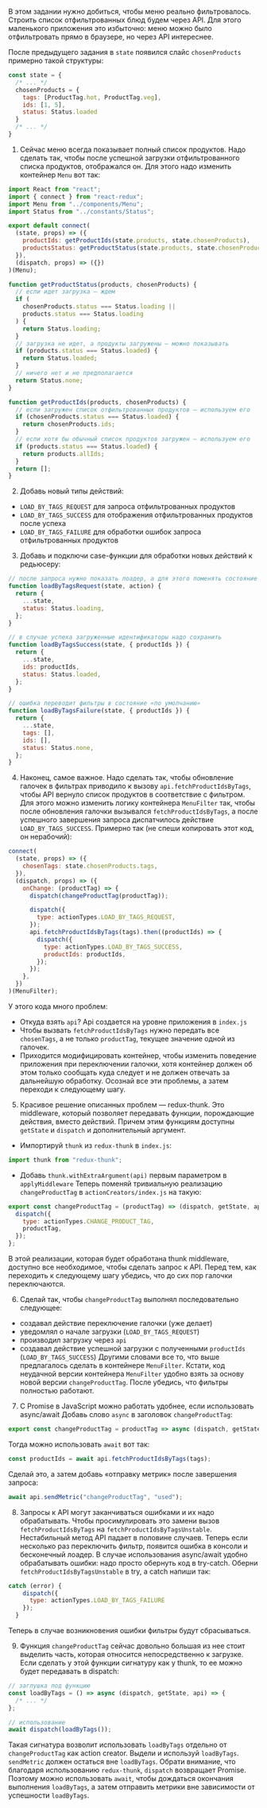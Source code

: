 В этом задании нужно добиться, чтобы меню реально фильтровалось. Строить список отфильтрованных блюд будем через API.
Для этого маленького приложения это избыточно: меню можно было отфильтровать прямо в браузере, но через API интереснее.

После предыдущего задания в `state` появился слайс `chosenProducts` примерно такой структуры:

```js
const state = {
  /* ... */
  chosenProducts = {
    tags: [ProductTag.hot, ProductTag.veg],
    ids: [1, 5],
    status: Status.loaded
  }
  /* ... */
}
```

1. Сейчас меню всегда показывает полный список продуктов. Надо сделать так,
   чтобы после успешной загрузки отфильтрованного списка продуктов, отображался он.
   Для этого надо изменить контейнер `Menu` вот так:

```js
import React from "react";
import { connect } from "react-redux";
import Menu from "../components/Menu";
import Status from "../constants/Status";

export default connect(
  (state, props) => ({
    productIds: getProductIds(state.products, state.chosenProducts),
    productsStatus: getProductStatus(state.products, state.chosenProducts),
  }),
  (dispatch, props) => ({})
)(Menu);

function getProductStatus(products, chosenProducts) {
  // если идет загрузка — ждем
  if (
    chosenProducts.status === Status.loading ||
    products.status === Status.loading
  ) {
    return Status.loading;
  }
  // загрузка не идет, а продукты загружены — можно показывать
  if (products.status === Status.loaded) {
    return Status.loaded;
  }
  // ничего нет и не предполагается
  return Status.none;
}

function getProductIds(products, chosenProducts) {
  // если загружен список отфильтрованных продуктов — используем его
  if (chosenProducts.status === Status.loaded) {
    return chosenProducts.ids;
  }
  // если хотя бы обычный список продуктов загружен — используем его
  if (products.status === Status.loaded) {
    return products.allIds;
  }
  return [];
}
```

2. Добавь новый типы действий:

- `LOAD_BY_TAGS_REQUEST` для запроса отфильтрованных продуктов
- `LOAD_BY_TAGS_SUCCESS` для отображения отфильтрованных продуктов после успеха
- `LOAD_BY_TAGS_FAILURE` для обработки ошибок запроса отфильтрованных продуктов

3. Добавь и подключи case-функции для обработки новых действий к редьюсеру:

```js
// после запроса нужно показать лоадер, а для этого поменять состояние
function loadByTagsRequest(state, action) {
  return {
    ...state,
    status: Status.loading,
  };
}

// в случае успеха загруженные идентификаторы надо сохранить
function loadByTagsSuccess(state, { productIds }) {
  return {
    ...state,
    ids: productIds,
    status: Status.loaded,
  };
}

// ошибка переводит фильтры в состояние «по умолчанию»
function loadByTagsFailure(state, { productIds }) {
  return {
    ...state,
    tags: [],
    ids: [],
    status: Status.none,
  };
}
```

4. Наконец, самое важное. Надо сделать так, чтобы обновление галочек в фильтрах
   приводило к вызову `api.fetchProductIdsByTags`, чтобы API вернуло список продуктов в соответствие с фильтром.
   Для этого можно изменить логику контейнера `MenuFilter` так, чтобы после обновления галочки
   вызывался `fetchProductIdsByTags`, а после успешного завершения запроса диспатчилось действие `LOAD_BY_TAGS_SUCCESS`.
   Примерно так (не спеши копировать этот код, он нерабочий):

```js
connect(
  (state, props) => ({
    chosenTags: state.chosenProducts.tags,
  }),
  (dispatch, props) => ({
    onChange: (productTag) => {
      dispatch(changeProductTag(productTag));

      dispatch({
        type: actionTypes.LOAD_BY_TAGS_REQUEST,
      });
      api.fetchProductIdsByTags(tags).then((productIds) => {
        dispatch({
          type: actionTypes.LOAD_BY_TAGS_SUCCESS,
          productIds: productIds,
        });
      });
    },
  })
)(MenuFilter);
```

У этого кода много проблем:

- Откуда взять `api`? Api создается на уровне приложения в `index.js`
- Чтобы вызвать `fetchProductIdsByTags` нужно передать все `chosenTags`,
  а не только `productTag`, текущее значение одной из галочек.
- Приходится модифицировать контейнер, чтобы изменить поведение приложения при переключении галочки,
  хотя контейнер должен об этом только сообщать куда следует и не должен отвечать за дальнейшую обработку.
  Осознай все эти проблемы, а затем переходи к следующему шагу.

5. Красивое решение описанных проблем — redux-thunk.
   Это middleware, который позволяет передавать функции, порождающие действия, вместо действий.
   Причем этим функциям доступны `getState` и `dispatch` и дополнительный аргумент.

- Импортируй `thunk` из `redux-thunk` в `index.js`:

```js
import thunk from "redux-thunk";
```

- Добавь `thunk.withExtraArgument(api)` первым параметром в `applyMiddleware`
  Теперь поменяй тривиальную реализацию `changeProductTag` в `actionCreators/index.js` на такую:

```js
export const changeProductTag = (productTag) => (dispatch, getState, api) => {
  dispatch({
    type: actionTypes.CHANGE_PRODUCT_TAG,
    productTag,
  });
};
```

В этой реализации, которая будет обработана thunk middleware, доступно все необходимое, чтобы сделать запрос к API.
Перед тем, как переходить к следующему шагу убедись, что до сих пор галочки переключаются.

6. Сделай так, чтобы `changeProductTag` выполнял последовательно следующее:

- создавал действие переключение галочки (уже делает)
- уведомлял о начале загрузки (`LOAD_BY_TAGS_REQUEST`)
- производил загрузку через `api`
- создавал действие успешной загрузки с полученными `productIds` (`LOAD_BY_TAGS_SUCCESS`)
  Другими словами все то, что выше предлагалось сделать в контейнере `MenuFilter`.
  Кстати, код неудачной версии контейнера `MenuFilter` удобно взять за основу новой версии `changeProductTag`.
  После убедись, что фильтры полностью работают.

7. С Promise в JavaScript можно работать удобнее, если использовать async/await
   Добавь слово `async` в заголовок `changeProductTag`:

```js
export const changeProductTag = productTag => async (dispatch, getState, api) => { /* ... * / }
```

Тогда можно использовать `await` вот так:

```js
const productIds = await api.fetchProductIdsByTags(tags);
```

Сделай это, а затем добавь «отправку метрик» после завершения запроса:

```js
await api.sendMetric("changeProductTag", "used");
```

8. Запросы к API могут заканчиваться ошибками и их надо обрабатывать.
   Чтобы просимулировать это замени вызов `fetchProductIdsByTags` на `fetchProductIdsByTagsUnstable`.
   Нестабильный метод API падает в половине случаев.
   Теперь если несколько раз переключить фильтр, появится ошибка в консоли и бесконечный лоадер.
   В случае использования async/await удобно обрабатывать ошибки: надо просто обернуть код в try-catch.
   Оберни `fetchProductIdsByTagsUnstable` в try, а catch напиши так:

```js
catch (error) {
    dispatch({
      type: actionTypes.LOAD_BY_TAGS_FAILURE
    });
  }
```

Теперь в случае возникновения ошибки фильтры будут сбрасываться.

9. Функция `changeProductTag` сейчас довольно большая из нее стоит выделить часть,
   которая относится непосредственно к загрузке.
   Если сделать у этой функции сигнатуру как у thunk, то ее можно будет передавать в dispatch:

```js
// заглушка под функцию
const loadByTags = () => async (dispatch, getState, api) => {
  /* ... */
};

// использование
await dispatch(loadByTags());
```

Такая сигнатура возволит использовать `loadByTags` отдельно от `changeProductTag` как action creator.
Выдели и используй `loadByTags`. `sendMetric` должен остаться вне `loadByTags`.
Обрати внимание, что благодаря использованию `redux-thunk`, `dispatch` возвращает Promise.
Поэтому можно использовать `await`, чтобы дождаться окончания выполнения `loadByTags`,
а затем отправить метрики вне зависимости от успешности `loadByTags`.
